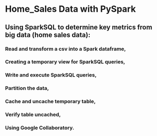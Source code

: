 # Home_Sales Data with PySpark

## Using SparkSQL to determine key metrics from big data (home sales data):

### Read and transform a csv into a Spark dataframe,
### Creating a temporary view for SparkSQL queries,
### Write and execute SparkSQL queries,
### Partition the data,
### Cache and uncache temporary table,
### Verify table uncached,
### Using Google Collaboratory.
